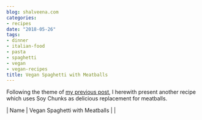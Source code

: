 ```yaml
---
blog: shalveena.com
categories:
- recipes
date: "2018-05-26"
tags:
- dinner
- italian-food
- pasta
- spaghetti
- vegan
- vegan-recipes
title: Vegan Spaghetti with Meatballs
---
```


Following the theme of [my previous post](http://shalveena.com/2018/04/08/vegan-meatball-soup/), I herewith present another recipe which uses Soy Chunks as delicious replacement for meatballs.

| Name | Vegan Spaghetti with Meatballs |
|